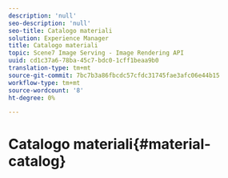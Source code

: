 ```yaml
---
description: 'null'
seo-description: 'null'
seo-title: Catalogo materiali
solution: Experience Manager
title: Catalogo materiali
topic: Scene7 Image Serving - Image Rendering API
uuid: cd1c37a6-78ba-45c7-bdc0-1cff1beaa9b0
translation-type: tm+mt
source-git-commit: 7bc7b3a86fbcdc57cfdc31745fae3afc06e44b15
workflow-type: tm+mt
source-wordcount: '8'
ht-degree: 0%

---
```



# Catalogo materiali{#material-catalog}

